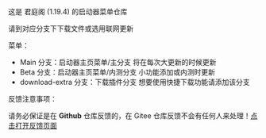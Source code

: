 这是 君庭阁 (1.19.4) 的启动器菜单仓库

请到对应分支下下载文件或选用联网更新

菜单：

- Main 分支：启动器主页菜单/主分支 将在每次大更新的时候更新
- Beta 分支：启动器主页菜单/内测分支 小功能添加或内测时更新
- download-extra 分支：下载插件分支 想要使用快捷下载功能请添加该分支

反馈注意事项：

请务必保证是在 **Github** 仓库反馈的，在 Gitee 仓库反馈不会有任何人来处理！[点击打开反馈页面](https://github.com/YUANXINGlingyun/ccxaml/issues)